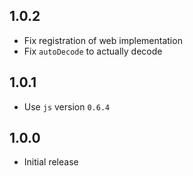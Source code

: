 ## 1.0.2

* Fix registration of web implementation
* Fix `autoDecode` to actually decode

## 1.0.1

* Use `js` version `0.6.4`

## 1.0.0

* Initial release

